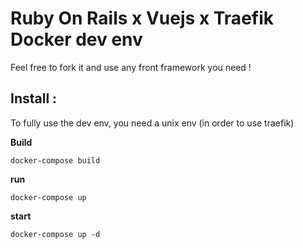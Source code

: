# Ruby On Rails x Vuejs x Traefik Docker dev env
Feel free to fork it and use any front framework you need !

## Install :

To fully use the dev env, you need a unix env (in order to use traefik)

**Build**
```
docker-compose build
```

**run**
```
docker-compose up
```

**start**
```
docker-compose up -d
```
